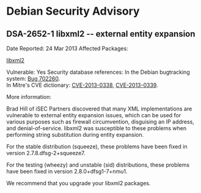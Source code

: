
Debian Security Advisory
========================


DSA-2652-1 libxml2 -- external entity expansion
-----------------------------------------------



Date Reported:
24 Mar 2013
Affected Packages:

[libxml2](https://packages.debian.org/src:libxml2)

Vulnerable:
Yes
Security database references:
In the Debian bugtracking system: [Bug 702260](https://bugs.debian.org/cgi-bin/bugreport.cgi?bug=702260).  
In Mitre's CVE dictionary: [CVE-2013-0338](https://security-tracker.debian.org/tracker/CVE-2013-0338), [CVE-2013-0339](https://security-tracker.debian.org/tracker/CVE-2013-0339).  

More information:

Brad Hill of iSEC Partners discovered that many XML implementations are
vulnerable to external entity expansion issues, which can be used for
various purposes such as firewall circumvention, disguising an IP
address, and denial-of-service. libxml2 was susceptible to these
problems when performing string substitution during entity expansion.


For the stable distribution (squeeze), these problems have been fixed in
version 2.7.8.dfsg-2+squeeze7.


For the testing (wheezy) and unstable (sid) distributions, these problems
have been fixed in version 2.8.0+dfsg1-7+nmu1.


We recommend that you upgrade your libxml2 packages.





